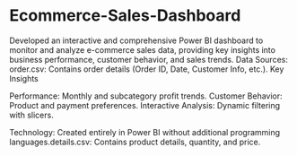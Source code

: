 # Ecommerce-Sales-Dashboard
Developed an interactive and comprehensive Power BI dashboard to monitor and analyze e-commerce sales data, providing key insights into business performance, customer behavior, and sales trends.
Data Sources:
order.csv: Contains order details (Order ID, Date, Customer Info, etc.).
Key Insights

Performance:
Monthly and subcategory profit trends.
Customer Behavior: Product and payment preferences.
Interactive Analysis: Dynamic filtering with slicers.

Technology:
Created entirely in Power BI without additional programming languages.details.csv: Contains product details, quantity, and price.
